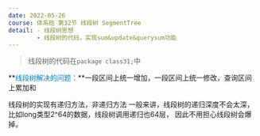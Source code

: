 ```yaml
---
date: 2022-05-26
course: 体系班 第32节 线段树 SegmentTree
detail: - 线段树思想
        - 线段树的代码，实现sum&update&querysum功能
---
```


<!--线段树的想法是比较好理解的，但是变形多，比如可以区间范围内的数字修改值update，区间值增加add，区间求和查询query，区间求最大max/最小值，同时还可能对他们进行组合。所以代码实现纷繁多样。-->

<!--主要的代码实现操作可以概括成pushUp,pushDown(伴随lazy操作)和带需求操作-->





> 线段树的代码在`package class31;`中

**<font color = #007FC8>线段树解决的问题：</font>**一段区间上统一增加，一段区间上统一修改，查询区间上累加和



线段树的实现有递归方法，非递归方法
一般来讲，线段树的递归深度不会太深，
比如long类型2^64的数据，线段树调用递归也64层，
因此不用担心线段树会爆掉。



